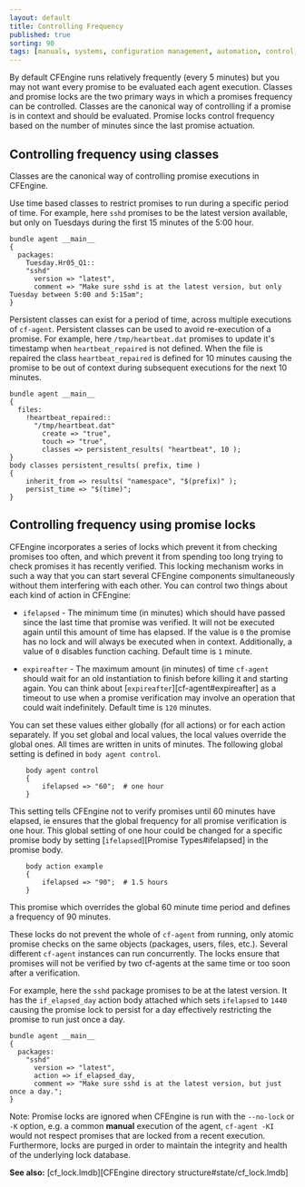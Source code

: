 ```yaml
---
layout: default
title: Controlling Frequency
published: true
sorting: 90
tags: [manuals, systems, configuration management, automation, control, frequency, performance]
---
```


By default CFEngine runs relatively frequently (every 5 minutes) but you may not
want every promise to be evaluated each agent execution. Classes and promise
locks are the two primary ways in which a promises frequency can be controlled.
Classes are the canonical way of controlling if a promise is in context and
should be evaluated. Promise locks control frequency based on the number of
minutes since the last promise actuation.

## Controlling frequency using classes

Classes are the canonical way of controlling promise executions in CFEngine.

Use time based classes to restrict promises to run during a specific period of time. For example, here `sshd` promises to be the latest version available, but only on Tuesdays during the first 15 minutes of the 5:00 hour.

```cf3
bundle agent __main__
{
  packages:
    Tuesday.Hr05_Q1::
    "sshd"
      version => "latest",
      comment => "Make sure sshd is at the latest version, but only Tuesday between 5:00 and 5:15am";
}
```

Persistent classes can exist for a period of time, across multiple executions of
`cf-agent`. Persistent classes can be used to avoid re-execution of a promise.
For example, here `/tmp/heartbeat.dat` promises to update it's timestamp when
`heartbeat_repaired` is not defined. When the file is repaired the class
`heartbeat_repaired` is defined for 10 minutes causing the promise to be out of
context during subsequent executions for the next 10 minutes.

```cf3
bundle agent __main__
{
  files:
    !heartbeat_repaired::
      "/tmp/heartbeat.dat"
        create => "true",
        touch => "true",
        classes => persistent_results( "heartbeat", 10 );
}
body classes persistent_results( prefix, time )
{
    inherit_from => results( "namespace", "$(prefix)" );
    persist_time => "$(time)";
}
```

## Controlling frequency using promise locks

CFEngine incorporates a series of locks which prevent it from checking
promises too often, and which prevent it from spending too long trying to
check promises it has recently verified. This locking mechanism works in such
a way that you can start several CFEngine components simultaneously without
them interfering with each other. You can control two things about each kind
of action in CFEngine:

* `ifelapsed` - The minimum time (in minutes) which should have passed since the
  last time that promise was verified. It will not be executed again until this
  amount of time has elapsed. If the value is `0` the promise has no lock and
  will always be executed when in context. Additionally, a value of `0` disables
  function caching. Default time is `1` minute.

* `expireafter` - The maximum amount (in minutes) of time `cf-agent` should wait
  for an old instantiation to finish before killing it and starting again. You
  can think about [`expireafter`][cf-agent#expireafter] as a timeout to use when
  a promise verification may involve an operation that could wait indefinitely.
  Default time is `120` minutes.

You can set these values either globally (for all actions) or for each action
separately. If you set global and local values, the local values override the
global ones. All times are written in units of minutes. The following global
setting is defined in `body agent control`.

```cf3
    body agent control
    {
        ifelapsed => "60";	# one hour
    }
```

This setting tells CFEngine not to verify promises until 60 minutes have
elapsed, ie ensures that the global frequency for all promise verification is
one hour. This global setting of one hour could be changed for a specific
promise body by setting [`ifelapsed`][Promise Types#ifelapsed] in the promise body.

```cf3
    body action example
    {
        ifelapsed => "90";	# 1.5 hours
    }
```

This promise which overrides the global 60 minute time period and defines a
frequency of 90 minutes.

These locks do not prevent the whole of `cf-agent` from running, only
atomic promise checks on the same objects (packages, users, files,
etc.). Several different `cf-agent` instances can run concurrently.
The locks ensure that promises will not be verified by two cf-agents
at the same time or too soon after a verification.

For example, here the `sshd` package promises to be at the latest version. It
has the `if_elapsed_day` action body attached which sets `ifelapsed` to `1440`
causing the promise lock to persist for a day effectively restricting the
promise to run just once a day.

```cf3
bundle agent __main__
{
  packages:
    "sshd"
      version => "latest",
      action => if_elapsed_day,
      comment => "Make sure sshd is at the latest version, but just once a day.";
}
```

Note: Promise locks are ignored when CFEngine is run with the `--no-lock` or
`-K` option, e.g. a common **manual** execution of the agent, `cf-agent -KI`
would not respect promises that are locked from a recent execution. Furthermore,
locks are purged in order to maintain the integrity and health of the underlying
lock database.

**See also:** [cf_lock.lmdb][CFEngine directory structure#state/cf_lock.lmdb]
